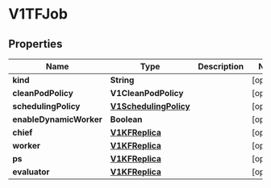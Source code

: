 

# V1TFJob


## Properties

Name | Type | Description | Notes
------------ | ------------- | ------------- | -------------
**kind** | **String** |  |  [optional]
**cleanPodPolicy** | **V1CleanPodPolicy** |  |  [optional]
**schedulingPolicy** | [**V1SchedulingPolicy**](V1SchedulingPolicy.md) |  |  [optional]
**enableDynamicWorker** | **Boolean** |  |  [optional]
**chief** | [**V1KFReplica**](V1KFReplica.md) |  |  [optional]
**worker** | [**V1KFReplica**](V1KFReplica.md) |  |  [optional]
**ps** | [**V1KFReplica**](V1KFReplica.md) |  |  [optional]
**evaluator** | [**V1KFReplica**](V1KFReplica.md) |  |  [optional]



